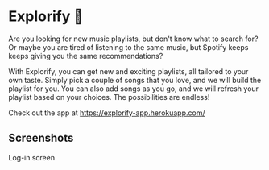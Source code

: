 # Explorify 🎼

Are you looking for new music playlists, but don't know what to search for? Or maybe you are tired of listening to the same music, but Spotify keeps keeps giving you the same recommendations?

With Explorify, you can get new and exciting playlists, all tailored to your own taste. Simply pick a couple of songs that you love, and we will build the playlist for you. You can also add songs as you go, and we will refresh your playlist based on your choices. The possibilities are endless!

Check out the app at https://explorify-app.herokuapp.com/

## Screenshots

Log-in screen 
